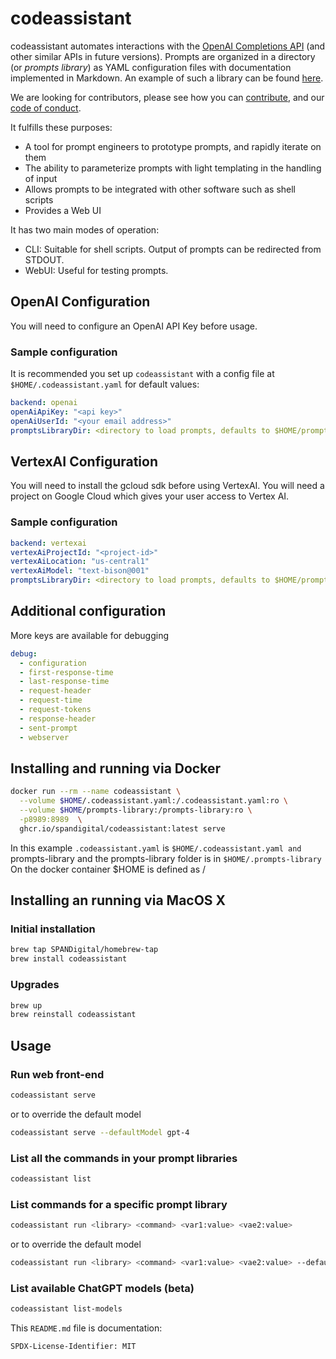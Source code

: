 # codeassistant

codeassistant automates interactions with the [OpenAI Completions API](https://platform.openai.com/docs/api-reference/completions) (and other similar APIs in future versions).
Prompts are organized in a directory (or _prompts library_) as YAML configuration files with documentation implemented
in Markdown.
An example of such a library can be found [here](https://github.com/SPANDigital/prompts-library).

We are looking for contributors, please see how you can [contribute](CONTRIBUTING.md), and our [code of conduct](CODE_OF_CONDUCT.md).

It fulfills these purposes:

- A tool for prompt engineers to prototype prompts, and rapidly iterate on them
- The ability to parameterize prompts with light templating in the handling of input
- Allows prompts to be integrated with other software such as shell scripts
- Provides a Web UI

It has two main modes of operation:

- CLI: Suitable for shell scripts. Output of prompts can be redirected from STDOUT.
- WebUI: Useful for testing prompts.

## OpenAI Configuration

You will need to configure an OpenAI API Key before usage.

### Sample configuration

It is recommended you set up `codeassistant` with a config file at `$HOME/.codeassistant.yaml` for default values:

```yaml
backend: openai
openAiApiKey: "<api key>"
openAiUserId: "<your email address>"
promptsLibraryDir: <directory to load prompts, defaults to $HOME/prompts-library>
```

## VertexAI Configuration

You will need to install the gcloud sdk before using VertexAI.
You will need a project on Google Cloud which gives your user access to Vertex AI.

### Sample configuration

```yaml
backend: vertexai
vertexAiProjectId: "<project-id>"
vertexAiLocation: "us-central1"
vertexAiModel: "text-bison@001"
promptsLibraryDir: <directory to load prompts, defaults to $HOME/prompts-library>
```

## Additional configuration

More keys are available for debugging

```yaml
debug:
  - configuration
  - first-response-time
  - last-response-time
  - request-header
  - request-time
  - request-tokens
  - response-header
  - sent-prompt
  - webserver
```

## Installing and running via Docker

```bash
docker run --rm --name codeassistant \
  --volume $HOME/.codeassistant.yaml:/.codeassistant.yaml:ro \
  --volume $HOME/prompts-library:/prompts-library:ro \
  -p8989:8989  \
  ghcr.io/spandigital/codeassistant:latest serve
```

In this example `.codeassistant.yaml` is `$HOME/.codeassistant.yaml and`
prompts-library and the prompts-library folder is in `$HOME/.prompts-library`
On the docker container $HOME is defined as /

## Installing an running via MacOS X

### Initial installation

```bash
brew tap SPANDigital/homebrew-tap
brew install codeassistant
```

### Upgrades

```bash
brew up
brew reinstall codeassistant
```

## Usage

### Run web front-end

```bash
codeassistant serve
```

or to override the default model

```bash
codeassistant serve --defaultModel gpt-4
```

### List all the commands in your prompt libraries

```bash
codeassistant list
```

### List commands for a specific prompt library

```bash
codeassistant run <library> <command> <var1:value> <vae2:value>
```

or to override the default model

```bash
codeassistant run <library> <command> <var1:value> <vae2:value> --defaultModel gpt-4
```

### List available ChatGPT models (beta)

```bash
codeassistant list-models
```


This `README.md` file is documentation:

`SPDX-License-Identifier: MIT`
